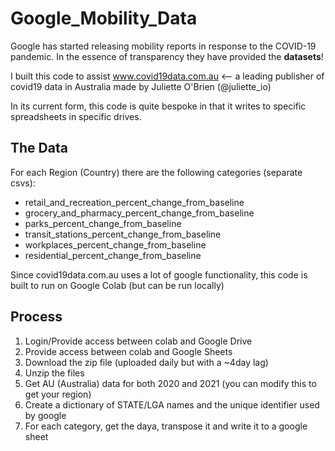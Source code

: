 # Google_Mobility_Data

Google has started releasing mobility reports in response to the COVID-19 pandemic. In the essence of transparency they have provided the **datasets**!

I built this code to assist www.covid19data.com.au <-- a leading publisher of covid19 data in Australia made by Juliette O'Brien (@juliette_io)

In its current form, this code is quite bespoke in that it writes to specific spreadsheets in specific drives.

## The Data
For each Region (Country) there are the following categories (separate csvs):
- retail_and_recreation_percent_change_from_baseline
- grocery_and_pharmacy_percent_change_from_baseline
- parks_percent_change_from_baseline
- transit_stations_percent_change_from_baseline
- workplaces_percent_change_from_baseline
- residential_percent_change_from_baseline


Since covid19data.com.au uses a lot of google functionality, this code is built to run on Google Colab (but can be run locally)

## Process
1. Login/Provide access between colab and Google Drive
2. Provide access between colab and Google Sheets
3. Download the zip file (uploaded daily but with a ~4day lag)
5. Unzip the files
6. Get AU (Australia) data for both 2020 and 2021 (you can modify this to get your region)
7. Create a dictionary of STATE/LGA names and the unique identifier used by google
8. For each category, get the daya, transpose it and write it to a google sheet
